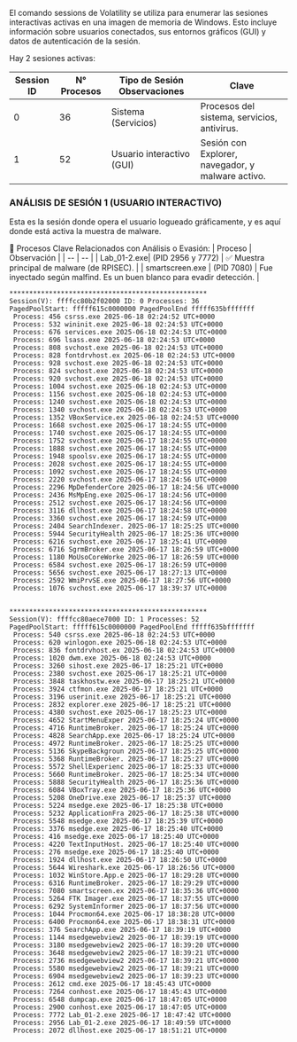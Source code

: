 El comando sessions de Volatility se utiliza para enumerar las sesiones interactivas activas en una imagen de memoria de Windows. Esto incluye información sobre usuarios conectados, sus entornos gráficos (GUI) y datos de autenticación de la sesión.

Hay 2 sesiones activas:

| Session ID	| N° Procesos	| Tipo de Sesión	Observaciones | Clave |
| -- | -- | -- | -- |
| 0	| 36	| Sistema (Servicios)	| Procesos del sistema, servicios, antivirus. |
| 1	| 52	| Usuario interactivo (GUI)| 	Sesión con Explorer, navegador, y malware activo. |

### ANÁLISIS DE SESIÓN 1 (USUARIO INTERACTIVO)
Esta es la sesión donde opera el usuario logueado gráficamente, y es aquí donde está activa la muestra de malware.

🔬 Procesos Clave Relacionados con Análisis o Evasión:
| Proceso	| Observación |
| -- | -- |
| Lab_01-2.exe|  (PID 2956 y 7772)	| ✅ Muestra principal de malware (de RPISEC). |
| smartscreen.exe | (PID 7080)	| Fue inyectado según malfind. Es un buen blanco para evadir detección. |

```
**************************************************
Session(V): ffffcc80b2f02000 ID: 0 Processes: 36
PagedPoolStart: fffff615c0000000 PagedPoolEnd fffff635bfffffff
 Process: 456 csrss.exe 2025-06-18 02:24:52 UTC+0000
 Process: 532 wininit.exe 2025-06-18 02:24:53 UTC+0000
 Process: 676 services.exe 2025-06-18 02:24:53 UTC+0000
 Process: 696 lsass.exe 2025-06-18 02:24:53 UTC+0000
 Process: 808 svchost.exe 2025-06-18 02:24:53 UTC+0000
 Process: 828 fontdrvhost.ex 2025-06-18 02:24:53 UTC+0000
 Process: 928 svchost.exe 2025-06-18 02:24:53 UTC+0000
 Process: 824 svchost.exe 2025-06-18 02:24:53 UTC+0000
 Process: 920 svchost.exe 2025-06-18 02:24:53 UTC+0000
 Process: 1004 svchost.exe 2025-06-18 02:24:53 UTC+0000
 Process: 1156 svchost.exe 2025-06-18 02:24:53 UTC+0000
 Process: 1240 svchost.exe 2025-06-18 02:24:53 UTC+0000
 Process: 1340 svchost.exe 2025-06-18 02:24:53 UTC+0000
 Process: 1352 VBoxService.ex 2025-06-18 02:24:53 UTC+0000
 Process: 1668 svchost.exe 2025-06-17 18:24:55 UTC+0000
 Process: 1740 svchost.exe 2025-06-17 18:24:55 UTC+0000
 Process: 1752 svchost.exe 2025-06-17 18:24:55 UTC+0000
 Process: 1888 svchost.exe 2025-06-17 18:24:55 UTC+0000
 Process: 1948 spoolsv.exe 2025-06-17 18:24:55 UTC+0000
 Process: 2028 svchost.exe 2025-06-17 18:24:55 UTC+0000
 Process: 1092 svchost.exe 2025-06-17 18:24:55 UTC+0000
 Process: 2220 svchost.exe 2025-06-17 18:24:56 UTC+0000
 Process: 2296 MpDefenderCore 2025-06-17 18:24:56 UTC+0000
 Process: 2436 MsMpEng.exe 2025-06-17 18:24:56 UTC+0000
 Process: 2512 svchost.exe 2025-06-17 18:24:56 UTC+0000
 Process: 3116 dllhost.exe 2025-06-17 18:24:58 UTC+0000
 Process: 3360 svchost.exe 2025-06-17 18:24:59 UTC+0000
 Process: 2404 SearchIndexer. 2025-06-17 18:25:25 UTC+0000
 Process: 5944 SecurityHealth 2025-06-17 18:25:36 UTC+0000
 Process: 6216 svchost.exe 2025-06-17 18:25:41 UTC+0000
 Process: 6716 SgrmBroker.exe 2025-06-17 18:26:59 UTC+0000
 Process: 1180 MoUsoCoreWorke 2025-06-17 18:26:59 UTC+0000
 Process: 6584 svchost.exe 2025-06-17 18:26:59 UTC+0000
 Process: 5656 svchost.exe 2025-06-17 18:27:13 UTC+0000
 Process: 2592 WmiPrvSE.exe 2025-06-17 18:27:56 UTC+0000
 Process: 1076 svchost.exe 2025-06-17 18:39:37 UTC+0000


**************************************************
Session(V): ffffcc80aece7000 ID: 1 Processes: 52
PagedPoolStart: fffff615c0000000 PagedPoolEnd fffff635bfffffff
 Process: 540 csrss.exe 2025-06-18 02:24:53 UTC+0000
 Process: 620 winlogon.exe 2025-06-18 02:24:53 UTC+0000
 Process: 836 fontdrvhost.ex 2025-06-18 02:24:53 UTC+0000
 Process: 1020 dwm.exe 2025-06-18 02:24:53 UTC+0000
 Process: 3260 sihost.exe 2025-06-17 18:25:21 UTC+0000
 Process: 2380 svchost.exe 2025-06-17 18:25:21 UTC+0000
 Process: 3848 taskhostw.exe 2025-06-17 18:25:21 UTC+0000
 Process: 3924 ctfmon.exe 2025-06-17 18:25:21 UTC+0000
 Process: 3196 userinit.exe 2025-06-17 18:25:21 UTC+0000
 Process: 2832 explorer.exe 2025-06-17 18:25:21 UTC+0000
 Process: 4380 svchost.exe 2025-06-17 18:25:23 UTC+0000
 Process: 4652 StartMenuExper 2025-06-17 18:25:24 UTC+0000
 Process: 4716 RuntimeBroker. 2025-06-17 18:25:24 UTC+0000
 Process: 4828 SearchApp.exe 2025-06-17 18:25:24 UTC+0000
 Process: 4972 RuntimeBroker. 2025-06-17 18:25:25 UTC+0000
 Process: 5136 SkypeBackgroun 2025-06-17 18:25:25 UTC+0000
 Process: 5368 RuntimeBroker. 2025-06-17 18:25:27 UTC+0000
 Process: 5572 ShellExperienc 2025-06-17 18:25:33 UTC+0000
 Process: 5660 RuntimeBroker. 2025-06-17 18:25:34 UTC+0000
 Process: 5888 SecurityHealth 2025-06-17 18:25:36 UTC+0000
 Process: 6084 VBoxTray.exe 2025-06-17 18:25:36 UTC+0000
 Process: 5208 OneDrive.exe 2025-06-17 18:25:37 UTC+0000
 Process: 5224 msedge.exe 2025-06-17 18:25:38 UTC+0000
 Process: 5232 ApplicationFra 2025-06-17 18:25:38 UTC+0000
 Process: 5548 msedge.exe 2025-06-17 18:25:39 UTC+0000
 Process: 3376 msedge.exe 2025-06-17 18:25:40 UTC+0000
 Process: 416 msedge.exe 2025-06-17 18:25:40 UTC+0000
 Process: 4220 TextInputHost. 2025-06-17 18:25:40 UTC+0000
 Process: 276 msedge.exe 2025-06-17 18:25:40 UTC+0000
 Process: 1924 dllhost.exe 2025-06-17 18:26:50 UTC+0000
 Process: 5644 Wireshark.exe 2025-06-17 18:26:56 UTC+0000
 Process: 1032 WinStore.App.e 2025-06-17 18:29:28 UTC+0000
 Process: 6316 RuntimeBroker. 2025-06-17 18:29:29 UTC+0000
 Process: 7080 smartscreen.ex 2025-06-17 18:35:36 UTC+0000
 Process: 5264 FTK Imager.exe 2025-06-17 18:37:55 UTC+0000
 Process: 6292 SystemInformer 2025-06-17 18:37:56 UTC+0000
 Process: 1044 Procmon64.exe 2025-06-17 18:38:28 UTC+0000
 Process: 6400 Procmon64.exe 2025-06-17 18:38:31 UTC+0000
 Process: 376 SearchApp.exe 2025-06-17 18:39:19 UTC+0000
 Process: 1144 msedgewebview2 2025-06-17 18:39:19 UTC+0000
 Process: 3180 msedgewebview2 2025-06-17 18:39:20 UTC+0000
 Process: 3648 msedgewebview2 2025-06-17 18:39:21 UTC+0000
 Process: 2736 msedgewebview2 2025-06-17 18:39:21 UTC+0000
 Process: 5580 msedgewebview2 2025-06-17 18:39:21 UTC+0000
 Process: 6904 msedgewebview2 2025-06-17 18:39:23 UTC+0000
 Process: 2612 cmd.exe 2025-06-17 18:45:43 UTC+0000
 Process: 7264 conhost.exe 2025-06-17 18:45:43 UTC+0000
 Process: 6548 dumpcap.exe 2025-06-17 18:47:05 UTC+0000
 Process: 2900 conhost.exe 2025-06-17 18:47:05 UTC+0000
 Process: 7772 Lab_01-2.exe 2025-06-17 18:47:42 UTC+0000
 Process: 2956 Lab_01-2.exe 2025-06-17 18:49:59 UTC+0000
 Process: 2072 dllhost.exe 2025-06-17 18:51:21 UTC+0000
```
